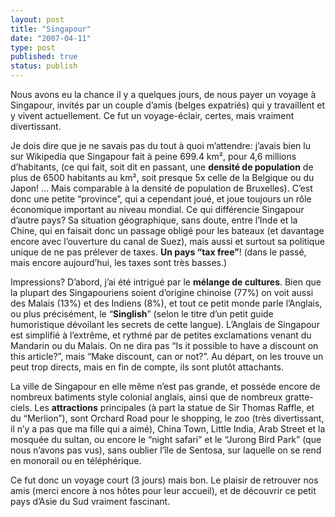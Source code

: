 ```yaml
---
layout: post
title: "Singapour"
date: "2007-04-11"
type: post
published: true
status: publish
---
```


Nous avons eu la chance il y a quelques jours, de nous payer un voyage à Singapour, invités par un couple d’amis (belges expatriés) qui y travaillent et y vivent actuellement. Ce fut un voyage-éclair, certes, mais vraiment divertissant.

Je dois dire que je ne savais pas du tout à quoi m’attendre: j’avais bien lu sur Wikipedia que Singapour fait à peine 699.4 km², pour 4,6 millions d’habitants, (ce qui fait, soit dit en passant, une **densité de population** de plus de 6500 habitants au km², soit presque 5x celle de la Belgique ou du Japon! … Mais comparable à la densité de population de Bruxelles). C’est donc une petite “province”, qui a cependant joué, et joue toujours un rôle économique important au niveau mondial. Ce qui différencie Singapour d’autre pays? Sa situation géographique, sans doute, entre l’Inde et la Chine, qui en faisait donc un passage obligé pour les bateaux (et davantage encore avec l’ouverture du canal de Suez), mais aussi et surtout sa politique unique de ne pas prélever de taxes. **Un pays “tax free”**! (dans le passé, mais encore aujourd’hui, les taxes sont très basses.)

Impressions? D’abord, j’ai été intrigué par le **mélange de cultures**. Bien que la plupart des Singapouriens soient d’origine chinoise (77%) on voit aussi des Malais (13%) et des Indiens (8%), et tout ce petit monde parle l’Anglais, ou plus précisément, le “**Singlish**” (selon le titre d’un petit guide humoristique dévoilant les secrets de cette langue). L’Anglais de Singapour est simplifié à l’extrême, et rythmé par de petites exclamations venant du Mandarin ou du Malais. On ne dira pas “Is it possible to have a discount on this article?”, mais “Make discount, can or not?”. Au départ, on les trouve un peut trop directs, mais en fin de compte, ils sont plutôt attachants.

La ville de Singapour en elle même n’est pas grande, et posséde encore de nombreux batiments style colonial anglais, ainsi que de nombreux gratte-ciels. Les **attractions** principales (à part la statue de Sir Thomas Raffle, et du “Merlion”), sont Orchard Road pour le shopping, le zoo (très divertissant, il n’y a pas que ma fille qui a aimé), China Town, Little India, Arab Street et la mosquée du sultan, ou encore le “night safari” et le “Jurong Bird Park” (que nous n’avons pas vus), sans oublier l’île de Sentosa, sur laquelle on se rend en monorail ou en téléphérique.

Ce fut donc un voyage court (3 jours) mais bon. Le plaisir de retrouver nos amis (merci encore à nos hôtes pour leur accueil), et de découvrir ce petit pays d’Asie du Sud vraiment fascinant.
